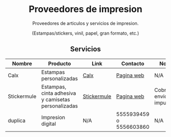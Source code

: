 <h1 align="center" style="margin-top: 0px;">Proveedores de impresion</h1>
<p align="center" >Proveedores de articulos y servicios de impresion.</p>
<p align="center" >(Estampas/stickers, vinil, papel, gran formato, etc.)</p>

<div align="center" >
  
## Servicios
  
| Nombre | Producto | Link | Contacto | Notas |
| --------------- | --------------- | --------------- | --------------- | --------------- |
| Calx | Estampas personalizadas | [Calx](https://calx.mx/) | [Pagina web](https://calx.mx/) | N/A |
| Stickermule | Estampas, cinta adhesiva y camisetas personalizadas | [Stickermule](https://www.stickermule.com) | [Pagina web](https://www.stickermule.com) | Cobran envio e impuestos |
| duplica | Impresion digital | N/A | 5555939459 o 5556603860 | N/A |

</div>

<h1 align="center" style="margin-top: 0px;"></h1>


